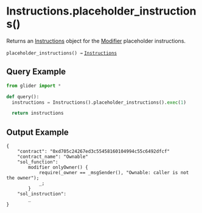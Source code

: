 # Instructions.placeholder\_instructions()

Returns an [Instructions](./) object for the [Modifier](../modifier/) placeholder instructions.

`placeholder_instructions() →` [`Instructions`](./)

## Query Example

```python
from glider import *

def query():
  instructions = Instructions().placeholder_instructions().exec(1)

  return instructions
```

## Output Example

```solidity
{
    "contract": "0xd705c24267ed3c55458160104994c55c6492dfcf"
    "contract_name": "Ownable"
    "sol_function":
        modifier onlyOwner() {
            require(_owner == _msgSender(), "Ownable: caller is not the owner");
            _;
        }
    "sol_instruction":
        _
}
```
